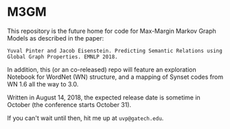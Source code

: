 # M3GM
This repository is the future home for code for Max-Margin Markov Graph Models as described in the paper:

```
Yuval Pinter and Jacob Eisenstein. Predicting Semantic Relations using Global Graph Properties. EMNLP 2018.
```

In addition, this (or an co-released) repo will feature an exploration Notebook for WordNet (WN) structure, and a mapping of Synset codes from WN 1.6 all the way to 3.0.

Written in August 14, 2018, the expected release date is sometime in October (the conference starts October 31).

If you can't wait until then, hit me up at `uvp@gatech.edu`.
